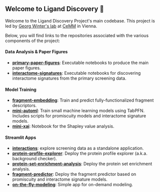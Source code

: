 ## Welcome to Ligand Discovery 🎯

Welcome to the Ligand Discovery Project's main codebase. This project is led by [Georg Winter's lab](https://www.winter-lab.com/) at [CeMM](https://cemm.at) in Vienna.

Below, you will find links to the repositories associated with the various components of the project:

#### Data Analysis & Paper Figures
- [**primary-paper-figures**](https://github.com/ligand-discovery/primary-paper-figures): Executable notebooks to produce the main paper figures.
- [**interactome-signatures**](https://github.com/ligand-discovery/interactome-signatures): Executable notebooks for discovering interactome signatures from the primary screening data.

#### Model Training
- [**fragment-embedding**](https://github.com/ligand-discovery/fragment-embedding): Train and predict fully-functionalized fragment descriptors.
- [**mini-automl**](https://github.com/ligand-discovery/mini-automl): Train small machine learning models using TabPFN. Includes scripts for promiscuity models and interactome signature models.
- [**mini-xai**](https://github.com/ligand-discovery/mini-xai): Notebook for the Shapley value analysis.

#### Streamlit Apps
- [**interactions**](https://github.com/ligand-discovery/interactions): explore screening data as a standalone application.
- [**protein-profile-explorer**](https://github.com/ligand-discovery/protein-profile-explorer): Deploy the protein profile explorer (a.k.a. background checker).
- [**protein-set-enrichment-analysis**](https://github.com/ligand-discovery/protein-set-enrichment-analysis): Deploy the protein set enrichment analysis.
- [**fragment-predictor**](https://github.com/ligand-discovery/fragment-predictor): Deploy the fragment predictor based on promiscuity and interactome signature models.
- [**on-the-fly-modeling**](https://github.com/ligand-discovery/on-the-fly-modeling): Simple app for on-demand modeling.
